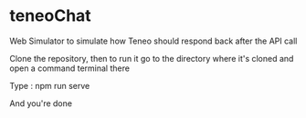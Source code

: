 # teneoChat
Web Simulator to simulate how Teneo should respond back after the API call

Clone the repository, then to run it go to the directory where it's cloned and open a command terminal there

Type :
npm run serve

And you're done
